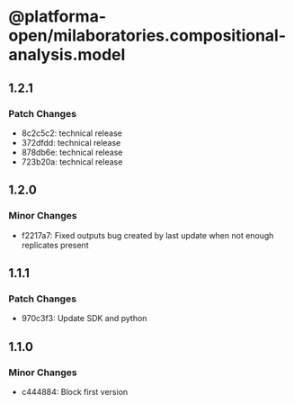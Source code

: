 # @platforma-open/milaboratories.compositional-analysis.model

## 1.2.1

### Patch Changes

- 8c2c5c2: technical release
- 372dfdd: technical release
- 878db6e: technical release
- 723b20a: technical release

## 1.2.0

### Minor Changes

- f2217a7: Fixed outputs bug created by last update when not enough replicates present

## 1.1.1

### Patch Changes

- 970c3f3: Update SDK and python

## 1.1.0

### Minor Changes

- c444884: Block first version
